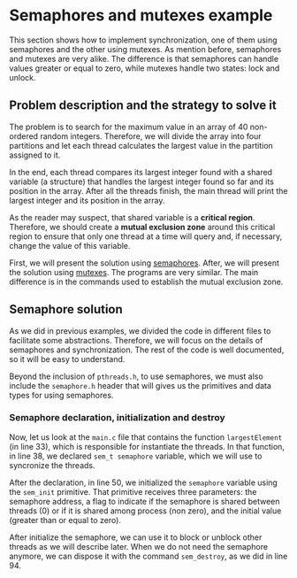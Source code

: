 # Semaphores and mutexes example
This section shows how to implement synchronization, one of them using semaphores and the other using mutexes. As mention before, semaphores and mutexes are very alike. The difference is that semaphores can handle values greater or equal to zero, while mutexes handle two states: lock and unlock.

## Problem description and the strategy to solve it
The problem is to search for the maximum value in an array of 40 non-ordered random integers. Therefore, we will divide the array into four partitions and let each thread calculates the largest value in the partition assigned to it. 

In the end, each thread compares its largest integer found with a shared variable (a structure) that handles the largest integer found so far and its position in the array. After all the threads finish, the main thread will print the largest integer and its position in the array.

As the reader may suspect, that shared variable is a **critical region**. Therefore, we should create a **mutual exclusion zone** around this critical region to ensure that only one thread at a time will query and, if necessary, change the value of this variable.

First, we will present the solution using [semaphores](#Semaphore-solution). After, we will present the solution using [mutexes](#Mutex-solution). The programs are very similar. The main difference is in the commands used to establish the mutual exclusion zone.

## Semaphore solution
As we did in previous examples, we divided the code in different files to facilitate some abstractions. Therefore, we will focus on the details of semaphores and synchronization. The rest of the code is well documented, so it will be easy to understand.

Beyond the inclusion of ``pthreads.h``, to use semaphores, we must also include the ``semaphore.h`` header that will gives us the primitives and data types for using semaphores.

### Semaphore declaration, initialization and destroy
Now, let us look at the ``main.c`` file that contains the function ``largestElement`` (in line 33), which is responsible for instantiate the threads. In that function, in line 38, we declared ``sem_t semaphore`` variable, which we will use to syncronize the threads.

After the declaration, in line 50, we initialized the ``semaphore`` variable using the ``sem_init`` primitive. That primitive receives three parameters: the semaphore address, a flag to indicate if the semaphore is shared between threads (0) or if it is shared among process (non zero), and the initial value (greater than or equal to zero). 

After initialize the semaphore, we can use it to block or unblock other threads as we will describe later. When we do not need the semaphore anymore, we can dispose it with the command ``sem_destroy``, as we did in line 94.


